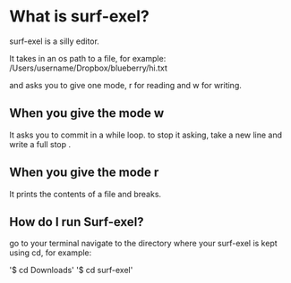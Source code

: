 # What is surf-exel?

surf-exel is a silly editor.


It takes in an os path to a file, for example:
/Users/username/Dropbox/blueberry/hi.txt

and asks you to give one mode, r for reading and w for writing.

## When you give the mode w

It asks you to commit in a while loop.
to stop it asking, take a new line and write a full stop
.
## When you give the mode r

It prints the contents of a file and breaks.


## How do I run Surf-exel?
go to your terminal
navigate to the directory where your surf-exel is kept using cd, for example:

'$ cd Downloads'
'$ cd surf-exel'





